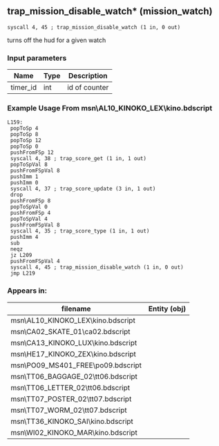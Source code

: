 ## trap_mission_disable_watch* (mission_watch)

`syscall 4, 45 ; trap_mission_disable_watch (1 in, 0 out)`

turns off the hud for a given watch

### Input parameters
| Name | Type | Description
|------|------|------------
| timer_id   | int   | id of counter


### Example Usage From msn\AL10_KINOKO_LEX\kino.bdscript
```plaintext
L159:
 popToSp 4
 popToSp 8
 popToSp 12
 popToSp 0
 pushFromFSp 12
 syscall 4, 38 ; trap_score_get (1 in, 1 out)
 popToSpVal 8
 pushFromFSpVal 8
 pushImm 1
 pushImm 0
 syscall 4, 37 ; trap_score_update (3 in, 1 out)
 drop 
 pushFromFSp 8
 popToSpVal 0
 pushFromFSp 4
 popToSpVal 4
 pushFromFSpVal 8
 syscall 4, 35 ; trap_score_type (1 in, 1 out)
 pushImm 4
 sub 
 neqz 
 jz L209
 pushFromFSpVal 4
 syscall 4, 45 ; trap_mission_disable_watch (1 in, 0 out)
 jmp L219
```


### Appears in:
| filename | Entity (obj)
|----------|-------------
| msn\AL10_KINOKO_LEX\kino.bdscript       |           
| msn\CA02_SKATE_01\ca02.bdscript       |           
| msn\CA13_KINOKO_LUX\kino.bdscript       |           
| msn\HE17_KINOKO_ZEX\kino.bdscript       |           
| msn\PO09_MS401_FREE\po09.bdscript       |           
| msn\TT06_BAGGAGE_02\tt06.bdscript       |           
| msn\TT06_LETTER_02\tt06.bdscript       |           
| msn\TT07_POSTER_02\tt07.bdscript       |           
| msn\TT07_WORM_02\tt07.bdscript       |           
| msn\TT36_KINOKO_SAI\kino.bdscript       |           
| msn\WI02_KINOKO_MAR\kino.bdscript       |           



